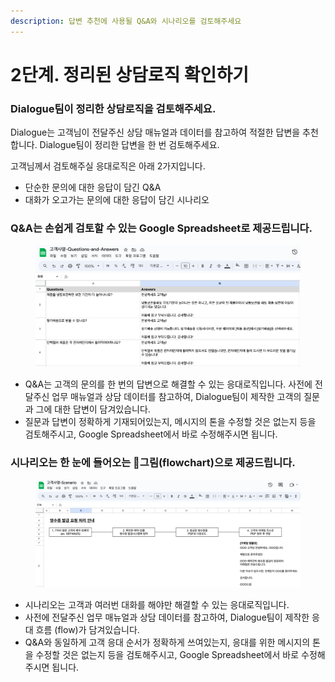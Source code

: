 ```yaml
---
description: 답변 추천에 사용될 Q&A와 시나리오를 검토해주세요
---
```


# 2단계. 정리된 상담로직 확인하기

### Dialogue팀이 정리한 상담로직을 검토해주세요.

Dialogue는 고객님이 전달주신 상담 매뉴얼과 데이터를 참고하여 적절한 답변을 추천합니다. Dialogue팀이 정리한 답변을 한 번 검토해주세요.

고객님께서 검토해주실 응대로직은 아래 2가지입니다.

* 단순한 문의에 대한 응답이 담긴 Q\&A
* 대화가 오고가는 문의에 대한 응답이 담긴 시나리오

### Q\&A는 손쉽게 검토할 수 있는 Google Spreadsheet로 제공드립니다.

<figure><img src="../.gitbook/assets/asset-question-and-answer.png" alt=""><figcaption></figcaption></figure>

* Q\&A는 고객의 문의를 한 번의 답변으로 해결할 수 있는 응대로직입니다. 사전에 전달주신 업무 매뉴얼과 상담 데이터를 참고하여, Dialogue팀이 제작한 고객의 질문과 그에 대한 답변이 담겨있습니다.&#x20;
* 질문과 답변이 정확하게 기재되어있는지, 메시지의 톤을 수정할 것은 없는지 등을 검토해주시고, Google Spreadsheet에서 바로 수정해주시면 됩니다.

### 시나리오는 한 눈에 들어오는 그림(flowchart)으로 제공드립니다.

<figure><img src="../.gitbook/assets/asset-scenario.png" alt=""><figcaption></figcaption></figure>

* 시나리오는 고객과 여러번 대화를 해야만 해결할 수 있는 응대로직입니다.&#x20;
* 사전에 전달주신 업무 매뉴얼과 상담 데이터를 참고하여, Dialogue팀이 제작한 응대 흐름 (flow)가 담겨있습니다.&#x20;
* Q\&A와 동일하게 고객 응대 순서가 정확하게 쓰여있는지, 응대를 위한 메시지의 톤을 수정할 것은 없는지 등을 검토해주시고, Google Spreadsheet에서 바로 수정해주시면 됩니다.
